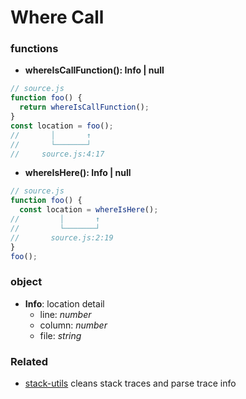 # Where Call

### functions

- **whereIsCallFunction(): Info | null**
```javascript
// source.js
function foo() {
  return whereIsCallFunction();
}
const location = foo();
//       │       ↑
//       └───────┘
//     source.js:4:17
```

- **whereIsHere(): Info | null**
```javascript
// source.js
function foo() {
  const location = whereIsHere();
//         │       ↑
//         └───────┘
//       source.js:2:19
}
foo();
```


### object

- **Info**: location detail
  - line: *number*
  - column: *number*
  - file: *string*



### Related

- [stack-utils](https://github.com/tapjs/stack-utils) cleans stack traces and parse trace info